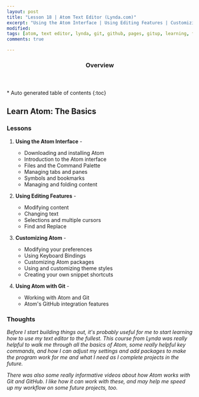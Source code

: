 ```yaml
---
layout: post
title: "Lesson 18 | Atom Text Editor (Lynda.com)"
excerpt: "Using the Atom Interface | Using Editing Features | Customizing Atom | Using Atom with Git"
modified: 
tags: [atom, text editor, lynda, git, github, pages, gitup, learning, front end]
comments: true

---
```


<section id="table-of-contents" class="toc">
  <header>
    <h3>Overview</h3>
  </header>
<div id="drawer" markdown="1">
*  Auto generated table of contents
{:toc}
</div>
</section><!-- /#table-of-contents -->


## Learn Atom: The Basics

### Lessons

1. __Using the Atom Interface__ - 

	- Downloading and installing Atom
	- Introduction to the Atom interface
	- Files and the Command Palette
	- Managing tabs and panes
	- Symbols and bookmarks
	- Managing and folding content

2. __Using Editing Features__ - 

	- Modifying content
	- Changing text
	- Selections and multiple cursors
	- Find and Replace

3. __Customizing Atom__ - 

	- Modifying your preferences
	- Using Keyboard Bindings
	- Customizing Atom packages
	- Using and customizing theme styles
	- Creating your own snippet shortcuts

4. __Using Atom with Git__ - 

	- Working with Atom and Git
	- Atom's GitHub integration features

### Thoughts

_Before I start building things out, it's probably useful for me to start learning how to use my text editor to the fullest. This course from Lynda was really helpful to walk me through all the basics of Atom, some really helpful key commands, and how I can adjust my settings and add packages to make the program work for me and what I need as I complete projects in the future._

_There was also some really informative videos about how Atom works with Git and GitHub. I like how it can work with these, and may help me speed up my workflow on some future projects, too._